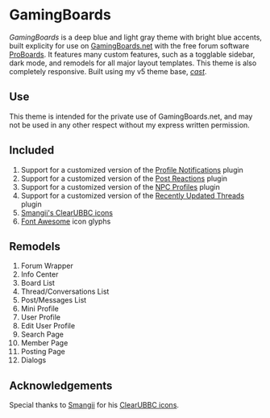 # GamingBoards
*GamingBoards* is a deep blue and light gray theme with bright blue accents, built explicity for use on [GamingBoards.net](http://gamingboards.com/) with the free forum software [ProBoards](https://proboards.com/). It features many custom features, such as a togglable sidebar, dark mode, and remodels for all major layout templates. This theme is also completely responsive. Built using my v5 theme base, [*cast*](https://github.com/elli-mccale/pbt-cast).

## Use
This theme is intended for the private use of GamingBoards.net, and may not be used in any other respect without my express written permission.

## Included
1. Support for a customized version of the [Profile Notifications](https://github.com/PopThosePringles/ProBoards-Profile-Notifications) plugin
2. Support for a customized version of the [Post Reactions](https://github.com/PopThosePringles/ProBoards-Post-Reactions) plugin
3. Support for a customized version of the [NPC Profiles](https://www.proboards.com/library/plugins/item/598) plugin
4. Support for a customized version of the [Recently Updated Threads](https://www.proboards.com/library/plugins/item/676) plugin
5. [Smangii's ClearUBBC icons](http://smangii.proboards.com/thread/38879/clearubbc-icons-perfect-any-theme)
6. [Font Awesome](http://fontawesome.io/) icon glyphs

## Remodels
1. Forum Wrapper
2. Info Center
3. Board List
4. Thread/Conversations List
5. Post/Messages List
6. Mini Profile
7. User Profile
8. Edit User Profile
9. Search Page
10. Member Page
11. Posting Page
12. Dialogs

## Acknowledgements
Special thanks to [Smangii](http://smangii.proboards.com/user/1) for his [ClearUBBC icons](http://smangii.proboards.com/thread/38879/clearubbc-icons-perfect-any-theme).
